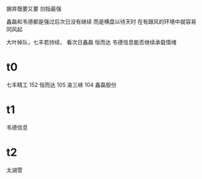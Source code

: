 #

摒弃既要又要
剑指最强

鑫磊和韦德都是强过后次日没有继续 而是横盘以待天时
在有跟风的环境中就容易同风起

大叶掉队，七丰若持续，
看次日鑫磊 恒而达 韦德信息能否继续承载情绪
# t0

七丰精工 152
恒而达 105
渝三峡 104
鑫磊股份

# t1
韦德信息

# t2
太湖雪
